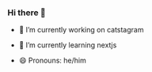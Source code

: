 ### Hi there 👋




- 🔭 I’m currently working on catstagram
- 🌱 I’m currently learning nextjs
  
  
- 😄 Pronouns: he/him
  
